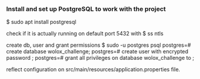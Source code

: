 ### Install and set up PostgreSQL to work with the project

$ sudo apt install postgresql

check if it is actually running on default port 5432 with
 $ ss ntls
 
create db, user and grant permissions
$ sudo -u postgres psql
postgres=# create database wolox_challenge;
postgres=# create user <user> with encrypted password <password>;
postgres=# grant all privileges on database wolox_challenge to <user>;
 
reflect configuration on src/main/resources/application.properties file.

